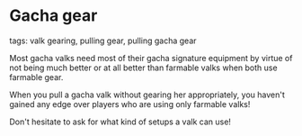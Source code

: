 # Gacha gear
tags: valk gearing, pulling gear, pulling gacha gear

Most gacha valks need most of their gacha signature equipment by virtue of not being much better or at all better than farmable valks when both use farmable gear.

When you pull a gacha valk without gearing her appropriately, you haven't gained any edge over players who are using only farmable valks!

Don't hesitate to ask for what kind of setups a valk can use!
